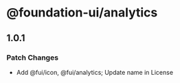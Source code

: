 # @foundation-ui/analytics

## 1.0.1

### Patch Changes

- Add @fui/icon, @fui/analytics; Update name in License
